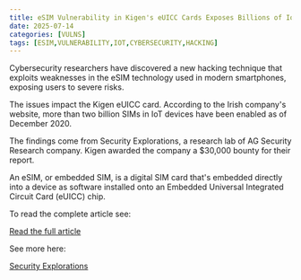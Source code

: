 ```yaml
---
title: eSIM Vulnerability in Kigen's eUICC Cards Exposes Billions of IoT Devices to Malicious Attacks
date: 2025-07-14
categories: [VULNS]
tags: [ESIM,VULNERABILITY,IOT,CYBERSECURITY,HACKING]
---
```


Cybersecurity researchers have discovered a new hacking technique that exploits weaknesses in the eSIM technology used in modern smartphones, exposing users to severe risks.

The issues impact the Kigen eUICC card. According to the Irish company's website, more than two billion SIMs in IoT devices have been enabled as of December 2020.

The findings come from Security Explorations, a research lab of AG Security Research company. Kigen awarded the company a $30,000 bounty for their report.

An eSIM, or embedded SIM, is a digital SIM card that's embedded directly into a device as software installed onto an Embedded Universal Integrated Circuit Card (eUICC) chip.

To read the complete article see:

[Read the full article](https://thehackernews.com/2025/07/esim-vulnerability-in-kigens-euicc.html)

See more here:

[Security Explorations](https://security-explorations.com/esim-security.html)